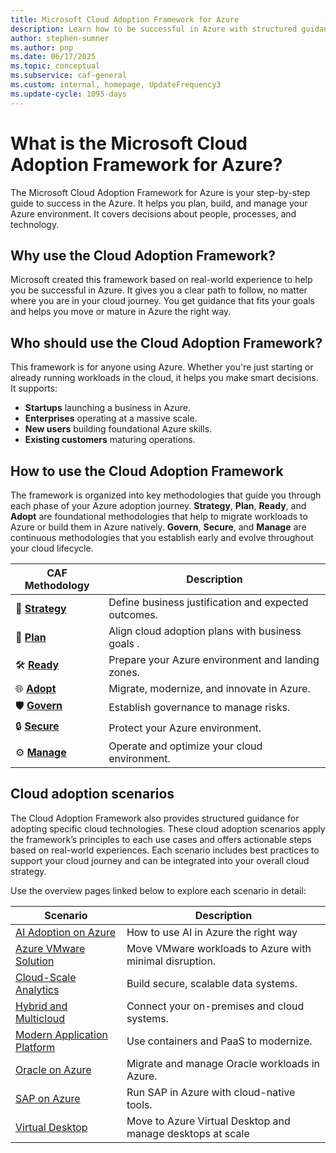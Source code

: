 ```yaml
---
title: Microsoft Cloud Adoption Framework for Azure
description: Learn how to be successful in Azure with structured guidance to support every stage of your Azure cloud adoption journey.
author: stephen-sumner
ms.author: pnp
ms.date: 06/17/2025
ms.topic: conceptual
ms.subservice: caf-general
ms.custom: internal, homepage, UpdateFrequency3
ms.update-cycle: 1095-days
---
```


# What is the Microsoft Cloud Adoption Framework for Azure?

The Microsoft Cloud Adoption Framework for Azure is your step-by-step guide to success in the Azure. It helps you plan, build, and manage your Azure environment. It covers decisions about people, processes, and technology.

## Why use the Cloud Adoption Framework?

Microsoft created this framework based on real-world experience to help you be successful in Azure. It gives you a clear path to follow, no matter where you are in your cloud journey. You get guidance that fits your goals and helps you move or mature in Azure the right way.

## Who should use the Cloud Adoption Framework?

This framework is for anyone using Azure. Whether you're just starting or already running workloads in the cloud, it helps you make smart decisions. It supports:

- **Startups** launching a business in Azure.
- **Enterprises** operating at a massive scale.
- **New users** building foundational Azure skills.
- **Existing customers** maturing  operations.

## How to use the Cloud Adoption Framework

The framework is organized into key methodologies that guide you through each phase of your Azure adoption journey. **Strategy**, **Plan**, **Ready**, and **Adopt** are foundational methodologies that help to migrate workloads to Azure or build them in Azure natively. **Govern**, **Secure**, and **Manage** are continuous methodologies that you establish early and evolve throughout your cloud lifecycle.

| CAF Methodology | Description |
|-------------|-------------|
| 🚀 [**Strategy**](/azure/cloud-adoption-framework/strategy/) | Define business justification and expected outcomes. |
| 📝 [**Plan**](/azure/cloud-adoption-framework/plan/) | Align cloud adoption plans with business goals . |
| 🛠️ [**Ready**](/azure/cloud-adoption-framework/ready/) | Prepare your Azure environment and landing zones. |
| 🌐 [**Adopt**](/azure/cloud-adoption-framework/adopt/) | Migrate, modernize, and innovate in Azure. |
| 🛡️ [**Govern**](/azure/cloud-adoption-framework/govern/) | Establish governance to manage risks. |
| 🔒 [**Secure**](/azure/cloud-adoption-framework/secure/) | Protect your Azure environment. |
| ⚙️ [**Manage**](/azure/cloud-adoption-framework/manage/) |  Operate and optimize your cloud environment. |

## Cloud adoption scenarios

The Cloud Adoption Framework also provides structured guidance for adopting specific cloud technologies. These cloud adoption scenarios apply the framework’s principles to each use cases and offers actionable steps based on real-world experiences. Each scenario includes best practices to support your cloud journey and can be integrated into your overall cloud strategy.

Use the overview pages linked below to explore each scenario in detail:

| **Scenario** | **Description** |
|--------------|-----------------|
| [AI Adoption on Azure](./scenarios/ai/index.md) | How to use AI in Azure the right way |
| [Azure VMware Solution](./scenarios/azure-vmware/index.md) | Move VMware workloads to Azure with minimal disruption. |
| [Cloud-Scale Analytics](./scenarios/data-management/index.md) | Build secure, scalable data systems. |
| [Hybrid and Multicloud](./scenarios/hybrid/index.md) | Connect your on-premises and cloud systems. |
| [Modern Application Platform](./scenarios/app-platform/index.md) | Use containers and PaaS to modernize. |
| [Oracle on Azure](./scenarios/oracle-on-azure/index.md) | Migrate and manage Oracle workloads in Azure. |
| [SAP on Azure](./scenarios/sap/index.md) | Run SAP in Azure with cloud-native tools. |
| [Virtual Desktop](./scenarios/azure-virtual-desktop/index.md) | Move to Azure Virtual Desktop and manage desktops at scale |
